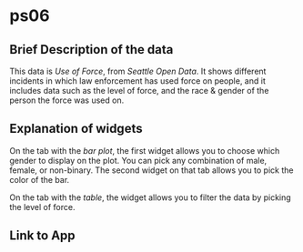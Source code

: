 # ps06

## Brief Description of the data
This data is _Use of Force_, from _Seattle Open Data_. It shows different incidents in which
law enforcement has used force on people, and it includes data such as the level of force, and the race & 
gender of the person the force was used on. 

## Explanation of widgets
On the tab with the *bar plot*, the first widget allows you to choose which gender to display on the plot.
You can pick any combination of male, female, or non-binary. The second widget on that tab allows you to 
pick the color of the bar. 

On the tab with the *table*, the widget allows you to filter the data by picking the level of force. 

## Link to App